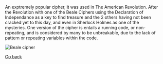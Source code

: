 An exptremely popular cipher, it was used in The American Revolution. After the Revolution with one of the Beale Ciphers using the Declaration of Independance as a key to find treasure and the 2 others having not been cracked yet to this day, and even in Sherlock Holmes as one of the mysteries. One version of the cipher is entails a running code, or non-repeating, and is considered by many to be unbreakable, due to the lack of pattern or repeating variables within the code.

![Beale cipher](https://user-images.githubusercontent.com/94381080/144263525-d83c73a8-7980-4fd5-a872-90383ef2e212.jpeg)

[Go back](README.md)

